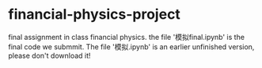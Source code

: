 # financial-physics-project
final assignment in class financial physics.
the file '模拟final.ipynb' is the final code we submmit. 
The file '模拟.ipynb' is an earlier unfinished version, please don't download it!
